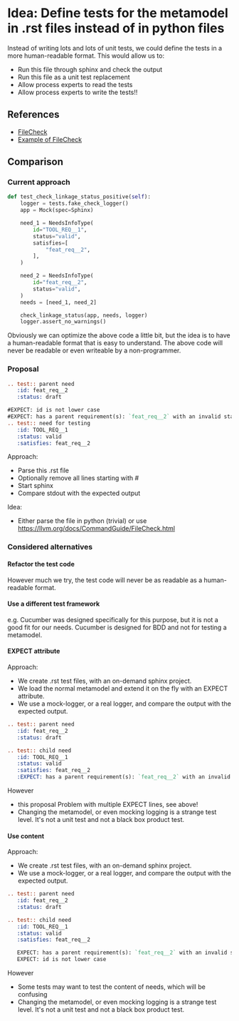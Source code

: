 # Idea: Define tests for the metamodel in .rst files instead of in python files

Instead of writing lots and lots of unit tests, we could define the tests in a more human-readable format.
This would allow us to:
* Run this file through sphinx and check the output
* Run this file as a unit test replacement
* Allow process experts to read the tests
* Allow process experts to write the tests!!

## References

* [FileCheck](https://llvm.org/docs/CommandGuide/FileCheck.html)
* [Example of FileCheck](https://github.com/llvm/llvm-project/blob/main/clang-tools-extra/test/clang-tidy/checkers/bugprone/chained-comparison.cpp)


## Comparison

### Current approach

```python
def test_check_linkage_status_positive(self):
    logger = tests.fake_check_logger()
    app = Mock(spec=Sphinx)

    need_1 = NeedsInfoType(
        id="TOOL_REQ__1",
        status="valid",
        satisfies=[
            "feat_req__2",
        ],
    )

    need_2 = NeedsInfoType(
        id="feat_req__2",
        status="valid",
    )
    needs = [need_1, need_2]

    check_linkage_status(app, needs, logger)
    logger.assert_no_warnings()
```

Obviously we can optimize the above code a little bit, but the idea is to have a human-readable format that is easy to understand.
The above code will never be readable or even writeable by a non-programmer.


### Proposal

```rst
.. test:: parent need
   :id: feat_req__2
   :status: draft

#EXPECT: id is not lower case
#EXPECT: has a parent requirement(s): `feat_req__2` with an invalid status.
.. test:: need for testing
   :id: TOOL_REQ__1
   :status: valid
   :satisfies: feat_req__2
```

Approach:
* Parse this .rst file
* Optionally remove all lines starting with #
* Start sphinx
* Compare stdout with the expected output

Idea:
* Either parse the file in python (trivial) or use https://llvm.org/docs/CommandGuide/FileCheck.html


### Considered alternatives

#### Refactor the test code
However much we try, the test code will never be as readable as a human-readable format.

#### Use a different test framework
e.g. Cucumber was designed specifically for this purpose, but it is not a good fit for our needs. Cucumber is designed for BDD and not for testing a metamodel.


#### EXPECT attribute

Approach:
* We create .rst test files, with an on-demand sphinx project.
* We load the normal metamodel and extend it on the fly with an EXPECT attribute.
* We use a mock-logger, or a real logger, and compare the output with the expected output.

```rst
.. test:: parent need
   :id: feat_req__2
   :status: draft

.. test:: child need
   :id: TOOL_REQ__1
   :status: valid
   :satisfies: feat_req__2
   :EXPECT: has a parent requirement(s): `feat_req__2` with an invalid status., id is not lower case
```

However
* this proposal Problem with multiple EXPECT lines, see above!
* Changing the metamodel, or even mocking logging is a strange test level. It's not a unit test and not a black box product test.


#### Use content

Approach:
* We create .rst test files, with an on-demand sphinx project.
* We use a mock-logger, or a real logger, and compare the output with the expected output.


```rst
.. test:: parent need
   :id: feat_req__2
   :status: draft

.. test:: child need
   :id: TOOL_REQ__1
   :status: valid
   :satisfies: feat_req__2

   EXPECT: has a parent requirement(s): `feat_req__2` with an invalid status.
   EXPECT: id is not lower case
```


However
* Some tests may want to test the content of needs, which will be confusing
* Changing the metamodel, or even mocking logging is a strange test level. It's not a unit test and not a black box product test.
